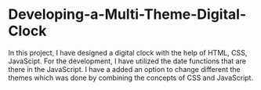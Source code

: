 # Developing-a-Multi-Theme-Digital-Clock
In this project, I have designed a digital clock with the help of HTML, CSS, JavaScipt.
For the development, I have utilized the date functions that are there in the JavaScript.
I have a added an option to change different the themes which was done by combining the concepts of CSS and JavaScript.
